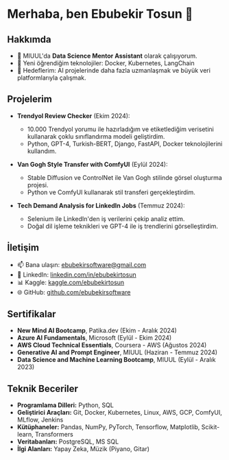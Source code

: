 
# Merhaba, ben Ebubekir Tosun 👋

## Hakkımda
- 💼 MIUUL'da **Data Science Mentor Assistant** olarak çalışıyorum.
- 🌱 Yeni öğrendiğim teknolojiler: Docker, Kubernetes, LangChain
- 🎯 Hedeflerim: AI projelerinde daha fazla uzmanlaşmak ve büyük veri platformlarıyla çalışmak.

## Projelerim
- **Trendyol Review Checker** (Ekim 2024): 
  - 10.000 Trendyol yorumu ile hazırladığım ve etiketlediğim verisetini kullanarak çoklu sınıflandırma modeli geliştirdim.
  - Python, GPT-4, Turkish-BERT, Django, FastAPI, Docker teknolojilerini kullandım.
  
- **Van Gogh Style Transfer with ComfyUI** (Eylül 2024):
  - Stable Diffusion ve ControlNet ile Van Gogh stilinde görsel oluşturma projesi.
  - Python ve ComfyUI kullanarak stil transferi gerçekleştirdim.
  
- **Tech Demand Analysis for LinkedIn Jobs** (Temmuz 2024):
  - Selenium ile LinkedIn'den iş verilerini çekip analiz ettim.
  - Doğal dil işleme teknikleri ve GPT-4 ile iş trendlerini görselleştirdim.


## İletişim
- 📫 Bana ulaşın: [ebubekirsoftware@gmail.com](mailto:ebubekirsoftware@gmail.com)
- 💼 LinkedIn: [linkedin.com/in/ebubekirtosun](https://www.linkedin.com/in/ebubekirtosun/)
- 📊 Kaggle: [kaggle.com/ebubekirtosun](https://www.kaggle.com/ebubekirtosun)
- 🌐 GitHub: [github.com/ebubekirsoftware](https://github.com/ebubekirsoftware)

## Sertifikalar
- **New Mind AI Bootcamp**, Patika.dev (Ekim - Aralık 2024)
- **Azure AI Fundamentals**, Microsoft (Eylül - Ekim 2024)
- **AWS Cloud Technical Essentials**, Coursera - AWS (Ağustos 2024)
- **Generative AI and Prompt Engineer**, MIUUL (Haziran - Temmuz 2024)
- **Data Science and Machine Learning Bootcamp**, MIUUL (Eylül - Aralık 2023)
  
## Teknik Beceriler
- **Programlama Dilleri:** Python, SQL
- **Geliştirici Araçları:** Git, Docker, Kubernetes, Linux, AWS, GCP, ComfyUI, MLflow, Jenkins
- **Kütüphaneler:** Pandas, NumPy, PyTorch, Tensorflow, Matplotlib, Scikit-learn, Transformers
- **Veritabanları:** PostgreSQL, MS SQL
- **İlgi Alanları:** Yapay Zeka, Müzik (Piyano, Gitar)

